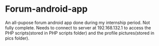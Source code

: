 # Forum-android-app
An all-pupose forum android app done during my internship period. Not fully complete.
Needs to connect to server at 192.168.132.1 to access the PHP scripts(stored in PHP scripts folder) and the profile pictures(stored in pics folder).
